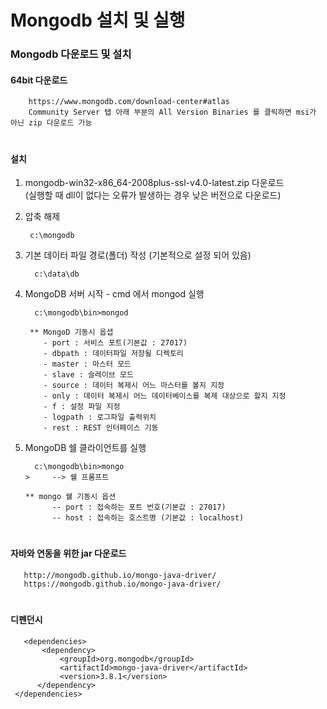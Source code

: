 # Mongodb 설치 및 실행

### Mongodb 다운로드 및 설치
 #### 64bit 다운로드

        https://www.mongodb.com/download-center#atlas   
        Community Server 탭 아래 부분의 All Version Binaries 를 클릭하면 msi가 아닌 zip 다운로드 가능
#
 #### 설치
   1) mongodb-win32-x86_64-2008plus-ssl-v4.0-latest.zip 다운로드  
      (실행할 때 dll이 없다는 오류가 발생하는 경우 낮은 버전으로 다운로드)

   2) 압축 해제 
   
           c:\mongodb

   3) 기본 데이터 파일 경로(폴더) 작성 (기본적으로 설정 되어 있음)
       
            c:\data\db

   4) MongoDB 서버 시작 
     - cmd 에서 mongod 실행
       
            c:\mongodb\bin>mongod

           ** MongoD 기동시 옵셥
              - port : 서비스 포트(기본값 : 27017)
              - dbpath : 데이터파일 저장될 디렉토리
              - master : 마스터 모드
              - slave : 슬레이브 모드
              - source : 데이터 복제시 어느 마스터를 볼지 지정
              - only : 데이터 복제시 어느 데이터베이스를 복제 대상으로 할지 지정
              - f : 설정 파일 지정
              - logpath : 로그파일 출력위치
              - rest : REST 인터페이스 기동

  5) MongoDB 쉘 클라이언트를 실행
  
           c:\mongodb\bin>mongo
	     >     --> 쉘 프롬프트

	     ** mongo 쉘 기동시 옵션
               -- port : 접속하는 포트 번호(기본값 : 27017)
               -- host : 접속하는 호스트명 (기본값 : localhost) 

#
#### 자바와 연동을 위한 jar 다운로드
     
       http://mongodb.github.io/mongo-java-driver/
       https://mongodb.github.io/mongo-java-driver/
#
#### 디펜던시 

       <dependencies>
           <dependency>
               <groupId>org.mongodb</groupId>
               <artifactId>mongo-java-driver</artifactId>
               <version>3.8.1</version>
          </dependency>
     </dependencies>
